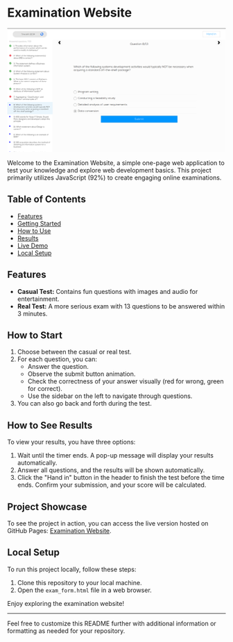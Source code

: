 # Examination Website

![Website Preview](preview.png)

Welcome to the Examination Website, a simple one-page web application to test your knowledge and explore web development basics. This project primarily utilizes JavaScript (92%) to create engaging online examinations.

## Table of Contents

- [Features](#features)
- [Getting Started](#getting-started)
- [How to Use](#how-to-use)
- [Results](#results)
- [Live Demo](#live-demo)
- [Local Setup](#local-setup)

## Features

- **Casual Test:** Contains fun questions with images and audio for entertainment.
- **Real Test:** A more serious exam with 13 questions to be answered within 3 minutes.

## How to Start

1. Choose between the casual or real test.
2. For each question, you can:
   - Answer the question.
   - Observe the submit button animation.
   - Check the correctness of your answer visually (red for wrong, green for correct).
   - Use the sidebar on the left to navigate through questions.
3. You can also go back and forth during the test.

## How to See Results

To view your results, you have three options:

1. Wait until the timer ends. A pop-up message will display your results automatically.
2. Answer all questions, and the results will be shown automatically.
3. Click the "Hand in" button in the header to finish the test before the time ends. Confirm your submission, and your score will be calculated.

## Project Showcase

To see the project in action, you can access the live version hosted on GitHub Pages: [Examination Website](https://sviatoslav-zubrytskyi.github.io/examination-website/exam_form.html).

## Local Setup

To run this project locally, follow these steps:

1. Clone this repository to your local machine.
2. Open the `exam_form.html` file in a web browser.

Enjoy exploring the examination website!

---

Feel free to customize this README further with additional information or formatting as needed for your repository.
